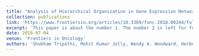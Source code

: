 ```yaml
---
title: "Analysis of Hierarchical Organization in Gene Expression Networks Reveals Underlying Principles of Collective Tumor Cell Dissemination and Metastatic Aggressiveness of Inflammatory Breast Cancer"
collection: publications
link: 'https://www.frontiersin.org/articles/10.3389/fonc.2018.00244/full'
excerpt: 'This paper is about the number 1. The number 2 is left for future work.'
date: 2018-07-04
venue: 'Frontiers in Oncology'
authors: 'Shubham Tripathi, Mohit Kumar Jolly, Wendy A. Woodward, Herbert Levine, and Michael W. Deem'
---
```

